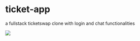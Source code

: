 # ticket-app
a fullstack ticketswap clone with login and chat functionalities

<img src="https://imgur.com/a/5LW4q2z"/>
